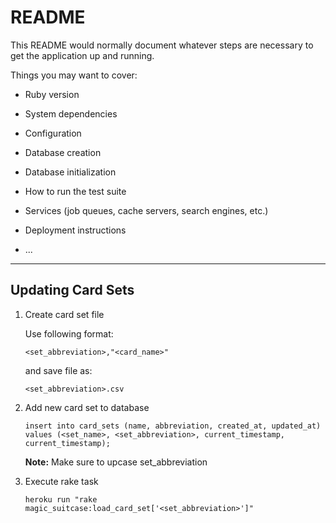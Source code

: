 # README

This README would normally document whatever steps are necessary to get the
application up and running.

Things you may want to cover:

* Ruby version

* System dependencies

* Configuration

* Database creation

* Database initialization

* How to run the test suite

* Services (job queues, cache servers, search engines, etc.)

* Deployment instructions

* ...

---

## Updating Card Sets

1. Create card set file

    Use following format:
    ```
    <set_abbreviation>,"<card_name>"
    ```
    and save file as:
    ```
    <set_abbreviation>.csv
    ```

2. Add new card set to database

    ```
    insert into card_sets (name, abbreviation, created_at, updated_at)
    values (<set_name>, <set_abbreviation>, current_timestamp, current_timestamp);
    ```
    **Note:** Make sure to upcase set_abbreviation

3. Execute rake task
    ```
    heroku run "rake magic_suitcase:load_card_set['<set_abbreviation>']"
    ```